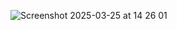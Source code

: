![Screenshot 2025-03-25 at 14 26 01](https://github.com/user-attachments/assets/a5a81a9a-ec90-4a67-a50c-ee70f4383f02)

